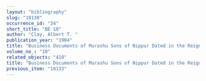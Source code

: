 ```yaml
---
layout: "bibliography"
slug: "18130"
occurrence_id: "34"
short_title: "BE 10"
author: "Clay, Albert T. "
publication_year: "1904"
title: "Business Documents of Murashu Sons of Nippur Dated in the Reign of Darius II (424-404 B.C.), The Babylonian Expedition of the University of Pennsylvania 10 (Philadelphia)"
volume_no_: "10"
related_objects: "418"
title: "Business Documents of Murashu Sons of Nippur Dated in the Reign of Darius II (424-404 B.C.), The Babylonian Expedition of the University of Pennsylvania 10 (Philadelphia)"
previous_item: "18133"
---
```

